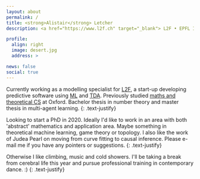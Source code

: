 ```yaml
---
layout: about
permalink: /
title: <strong>Alistair</strong> Letcher
description: <a href="https://www.l2f.ch" target="_blank"> L2F • EPFL Innovation Park • Lausanne, Switzerland</a>

profile:
  align: right
  image: desert.jpg
  address: >

news: false
social: true
---
```


Currently working as a modelling specialist for <a href="https://www.l2f.ch" target="blank">L2F</a>, a start-up developing predictive software using <a href="https://en.wikipedia.org/wiki/Machine_learning" target="blank">ML</a> and <a href="https://en.wikipedia.org/wiki/Topological_data_analysis" target="blank">TDA</a>. Previously studied <a href="https://www.maths.ox.ac.uk/members/students/postgraduate-courses/msc-mfocs" target="blank">maths and theoretical CS</a> at Oxford. Bachelor thesis in number theory and master thesis in multi-agent learning.
{: .text-justify}

Looking to start a PhD in 2020. Ideally I'd like to work in an area with both 'abstract' mathematics and application area. Maybe something in theoretical machine learning, game theory or topology. I also like the work of Judea Pearl on moving from curve fitting to causal inference. Please e-mail me if you have any pointers or suggestions.
{: .text-justify}

Otherwise I like climbing, music and cold showers. I'll be taking a break from cerebral life this year and pursue professional training in contemporary dance. :)
{: .text-justify}
